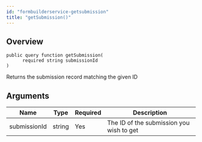 ```yaml
---
id: "formbuilderservice-getsubmission"
title: "getSubmission()"
---
```



## Overview




```luceescript
public query function getSubmission(
      required string submissionId
)
```

Returns the submission record matching the given ID

## Arguments


<div class="table-responsive"><table class="table"><thead><tr><th>Name</th><th>Type</th><th>Required</th><th>Description</th></tr></thead><tbody><tr><td>submissionId</td><td>string</td><td>Yes</td><td>The ID of the submission you wish to get</td></tr></tbody></table></div>